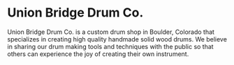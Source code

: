 Union Bridge Drum Co.
==================

Union Bridge Drum Co. is a custom drum shop in Boulder, Colorado that specializes in creating high quality handmade solid wood drums. We believe in sharing our drum making tools and techniques with the public so that others can experience the joy of creating their own instrument.

